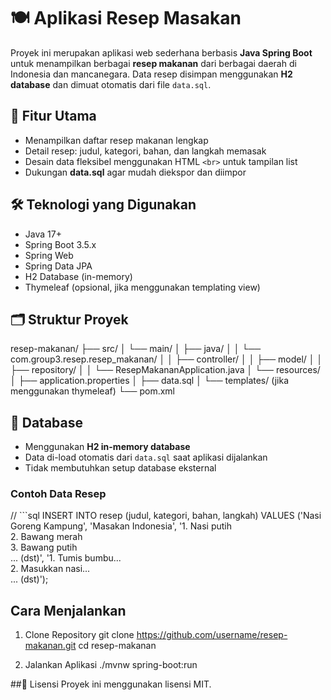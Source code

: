 # 🍽️ Aplikasi Resep Masakan

Proyek ini merupakan aplikasi web sederhana berbasis **Java Spring Boot** untuk menampilkan berbagai **resep makanan** dari berbagai daerah di Indonesia dan mancanegara. Data resep disimpan menggunakan **H2 database** dan dimuat otomatis dari file `data.sql`.

## 🚀 Fitur Utama

- Menampilkan daftar resep makanan lengkap
- Detail resep: judul, kategori, bahan, dan langkah memasak
- Desain data fleksibel menggunakan HTML `<br>` untuk tampilan list
- Dukungan **data.sql** agar mudah diekspor dan diimpor

## 🛠️ Teknologi yang Digunakan

- Java 17+
- Spring Boot 3.5.x
- Spring Web
- Spring Data JPA
- H2 Database (in-memory)
- Thymeleaf (opsional, jika menggunakan templating view)

## 🗂️ Struktur Proyek

resep-makanan/
├── src/
│ └── main/
│ ├── java/
│ │ └── com.group3.resep.resep_makanan/
│ │ ├── controller/
│ │ ├── model/
│ │ ├── repository/
│ │ └── ResepMakananApplication.java
│ └── resources/
│ ├── application.properties
│ ├── data.sql
│ └── templates/ (jika menggunakan thymeleaf)
└── pom.xml


## 💾 Database

- Menggunakan **H2 in-memory database**
- Data di-load otomatis dari `data.sql` saat aplikasi dijalankan
- Tidak membutuhkan setup database eksternal

### Contoh Data Resep

// ```sql
INSERT INTO resep (judul, kategori, bahan, langkah) VALUES
('Nasi Goreng Kampung', 'Masakan Indonesia', 
'1. Nasi putih<br>2. Bawang merah<br>3. Bawang putih<br>... (dst)', 
'1. Tumis bumbu...<br>2. Masukkan nasi...<br>... (dst)');

## Cara Menjalankan
1. Clone Repository
git clone https://github.com/username/resep-makanan.git
cd resep-makanan

2. Jalankan Aplikasi
./mvnw spring-boot:run

##📄 Lisensi
Proyek ini menggunakan lisensi MIT.
